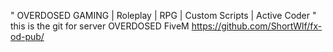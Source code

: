 " OVERDOSED GAMING | Roleplay | RPG | Custom Scripts | Active Coder "
this is the git for server OVERDOSED FiveM
https://github.com/ShortWlf/fx-od-pub/
